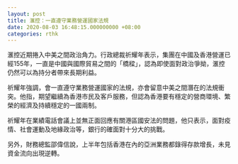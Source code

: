 ```yaml
---
layout: post
title: 滙控：一直遵守業務營運國家法規
date: 2020-08-03 16:48:15.000000000 +08:00
categories: rthk
---
```


滙控近期捲入中美之間政治角力。行政總裁祈耀年表示，集團在中國及香港營運已經155年，一直是中國與國際貿易之間的「橋樑」，認為即使面對政治爭拗，滙控仍然可以為持分者帶來長期利益。

祈耀年強調，會一直遵守業務營運國家的法規，亦會留意中美之間潛在的法規衝突。他指，期望繼續為香港市民及客戶服務，但認為香港要有穩定的營商環境、繁榮的經濟及持續穩定的一國兩制。

祈耀年在業績電話會議上並無正面回應有關港區國安法的問題，他只表示，面對疫情、社會運動及地緣政治等，銀行的確面對十分大的挑戰。

另外，財務總監邵偉信說，上半年包括香港在內的亞洲業務都錄得存款增長，未見資金流向出現逆轉。
